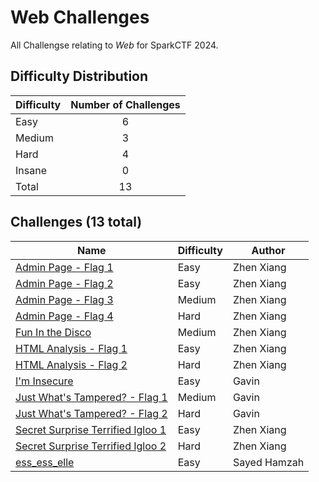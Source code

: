# Web Challenges

All Challengse relating to *Web* for SparkCTF 2024.

## Difficulty Distribution

| Difficulty | Number of Challenges |
| ---------- |:--------------------:|
| Easy | 6 |
| Medium | 3 |
| Hard | 4 |
| Insane | 0 |
| Total | 13 |

## Challenges (13 total)

| Name | Difficulty | Author |
| ---- | ---------- | ------ |
| [Admin Page - Flag 1](./AdminPage1) | Easy | Zhen Xiang |
| [Admin Page - Flag 2](./AdminPage2) | Easy | Zhen Xiang |
| [Admin Page - Flag 3](./AdminPage3) | Medium | Zhen Xiang |
| [Admin Page - Flag 4](./AdminPage4) | Hard | Zhen Xiang |
| [Fun In the Disco](./FunInTheDisco) | Medium | Zhen Xiang |
| [HTML Analysis - Flag 1](./HTMLAnalysis1) | Easy | Zhen Xiang |
| [HTML Analysis - Flag 2](./HTMLAnalysis2) | Hard | Zhen Xiang |
| [I'm Insecure](./Im_Insecure) | Easy | Gavin |
| [Just What's Tampered? - Flag 1](./Just_Whats_Tampered-1) | Medium | Gavin |
| [Just What's Tampered? - Flag 2](./Just_Whats_Tampered-2) | Hard | Gavin |
| [Secret Surprise Terrified Igloo 1](./SecretSurpriseTerrifiedIgloo1) | Easy | Zhen Xiang |
| [Secret Surprise Terrified Igloo 2](./SecretSurpriseTerrifiedIgloo2) | Hard | Zhen Xiang |
| [ess_ess_elle](./ess_ess_elle) | Easy | Sayed Hamzah |
